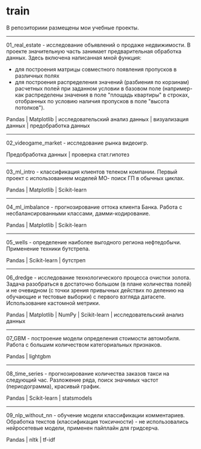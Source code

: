 # train

В репозиториии размещены мои учебные проекты.

************************************************************
01_real_estate - исследование объявлений о продаже недвижимости.
В проекте значительную часть занимает предварительная обработка данных. Здесь включена написанная мной функция:
- для построения матрицы совместного появления пропусков в различных полях
- для построения распределения значений (разбиения по корзинам) расчетных полей при заданном условии в базовом поле (например- как распределены значения в поле "площадь квартиры" в строках, отобранных по условию наличия пропусков в поле "высота потолков").

Pandas | Matplotlib | исследовательский анализ данных | визуализация данных | предобработка данных

************************************************************
02_videogame_market - исследование рынка видеоигр.

Предобработка данных | проверка cтат.гипотез

************************************************************
03_ml_intro - классификация клиентов телеком компании.
Первый проект с использованием моделей МО- поиск ГП в обычных циклах.

Pandas | Matplotlib | Scikit-learn

************************************************************
04_ml_imbalance - прогнозирование оттока клиента Банка.
Работа с несбалансированными классами, дамми-кодирование.

Pandas | Matplotlib | Scikit-learn

************************************************************
05_wells - определение наиболее выгодного региона нефтедобычи.
Применение техники бутстрепа.

Pandas | Scikit-learn | бутстреп

************************************************************
06_dredge - исследование технологического процесса очистки золота.
Задача разобраться в достаточно большом (в плане количества полей) и не очевидном (с точки зрения привычных действих по делению на обучающие и тестовые выборки) с первого взгляда датасете. Использование кастомной метрики.

Pandas | Matplotlib | NumPy | Scikit-learn | исследовательский анализ данных

************************************************************
07_GBM - построение модели определения стоимости автомобиля.
Работа с большим количеством категориальных признаков.

Pandas | lightgbm

************************************************************
08_time_series - прогнозирование количества заказов такси на следующий час.
Разложение ряда, поиск значимых частот (периодограмма), красивый график.

Pandas | Scikit-learn | statsmodels

************************************************************
09_nlp_without_nn - обучение модели классификации комментариев.
Обработка текстов (классификация токсичности) - не использовались нейросетевые модели, применен пайплайн для гридсерча.

Pandas | nltk | tf-idf
